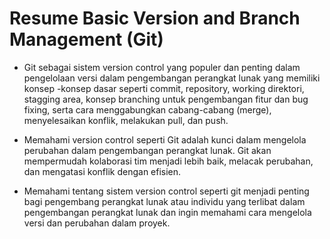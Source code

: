 <h1>Resume Basic Version and Branch Management (Git)</h1>

- Git sebagai sistem version control yang populer dan penting dalam pengelolaan versi dalam pengembangan perangkat lunak yang memiliki konsep -konsep dasar seperti commit, repository, working direktori, stagging area, konsep branching untuk pengembangan fitur dan bug fixing, serta cara menggabungkan cabang-cabang (merge), menyelesaikan konflik, melakukan pull, dan push.

- Memahami version control seperti Git adalah kunci dalam mengelola perubahan dalam pengembangan perangkat lunak. Git akan mempermudah kolaborasi tim menjadi lebih baik, melacak perubahan, dan mengatasi konflik dengan efisien.

- Memahami tentang sistem version control seperti git menjadi penting bagi pengembang perangkat lunak atau individu yang terlibat dalam pengembangan perangkat lunak dan ingin memahami cara mengelola versi dan perubahan dalam proyek. 

